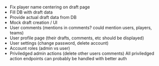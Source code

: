 - Fix player name centering on draft page
- Fill DB with draft data
- Provide actual draft data from DB
- Mock draft creation / UI
- User comments (mentions in comments? could mention users, players, teams)
- User profile page (their drafts, comments, etc should be displayed)
- User settings (change password, delete account)
- Account roles (admin vs user)
- Priviledged admin actions (delete other users comments)
All priviledged action endpoints can probably be handled with better auth
